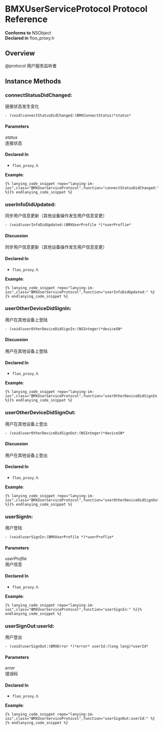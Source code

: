 # BMXUserServiceProtocol Protocol Reference

  **Conforms to** NSObject  
  **Declared in** floo_proxy.h  

## Overview

@protocol 用户服务监听者

## Instance Methods

<a name="//api/name/connectStatusDidChanged:" title="connectStatusDidChanged:"></a>
### connectStatusDidChanged:

链接状态发生变化

`- (void)connectStatusDidChanged:(BMXConnectStatus)*status*`

#### Parameters

*status*  
   连接状态  

#### Declared In
* `floo_proxy.h`

<a name="//api/name/userInfoDidUpdated:" title="userInfoDidUpdated:"></a>
**Example**:
```
{% lanying_code_snippet repo="lanying-im-ios",class="BMXUserServiceProtocol",function="connectStatusDidChanged:" %}{% endlanying_code_snippet %}
```
### userInfoDidUpdated:

同步用户信息更新（其他设备操作发生用户信息变更）

`- (void)userInfoDidUpdated:(BMXUserProfile *)*userProflie*`

#### Discussion
同步用户信息更新（其他设备操作发生用户信息变更）

#### Declared In
* `floo_proxy.h`

<a name="//api/name/userOtherDeviceDidSignIn:" title="userOtherDeviceDidSignIn:"></a>
**Example**:
```
{% lanying_code_snippet repo="lanying-im-ios",class="BMXUserServiceProtocol",function="userInfoDidUpdated:" %}{% endlanying_code_snippet %}
```
### userOtherDeviceDidSignIn:

用户在其他设备上登陆

`- (void)userOtherDeviceDidSignIn:(NSInteger)*deviceSN*`

#### Discussion
用户在其他设备上登陆

#### Declared In
* `floo_proxy.h`

<a name="//api/name/userOtherDeviceDidSignOut:" title="userOtherDeviceDidSignOut:"></a>
**Example**:
```
{% lanying_code_snippet repo="lanying-im-ios",class="BMXUserServiceProtocol",function="userOtherDeviceDidSignIn:" %}{% endlanying_code_snippet %}
```
### userOtherDeviceDidSignOut:

用户在其他设备上登出

`- (void)userOtherDeviceDidSignOut:(NSInteger)*deviceSN*`

#### Discussion
用户在其他设备上登出

#### Declared In
* `floo_proxy.h`

<a name="//api/name/userSignIn:" title="userSignIn:"></a>
**Example**:
```
{% lanying_code_snippet repo="lanying-im-ios",class="BMXUserServiceProtocol",function="userOtherDeviceDidSignOut:" %}{% endlanying_code_snippet %}
```
### userSignIn:

用户登陆

`- (void)userSignIn:(BMXUserProfile *)*userProflie*`

#### Parameters

*userProflie*  
   用户信息  

#### Declared In
* `floo_proxy.h`

<a name="//api/name/userSignOut:userId:" title="userSignOut:userId:"></a>
**Example**:
```
{% lanying_code_snippet repo="lanying-im-ios",class="BMXUserServiceProtocol",function="userSignIn:" %}{% endlanying_code_snippet %}
```
### userSignOut:userId:

用户登出

`- (void)userSignOut:(BMXError *)*error* userId:(long long)*userId*`

#### Parameters

*error*  
   错误码  

#### Declared In
* `floo_proxy.h`

**Example**:
```
{% lanying_code_snippet repo="lanying-im-ios",class="BMXUserServiceProtocol",function="userSignOut:userId:" %}{% endlanying_code_snippet %}
```
